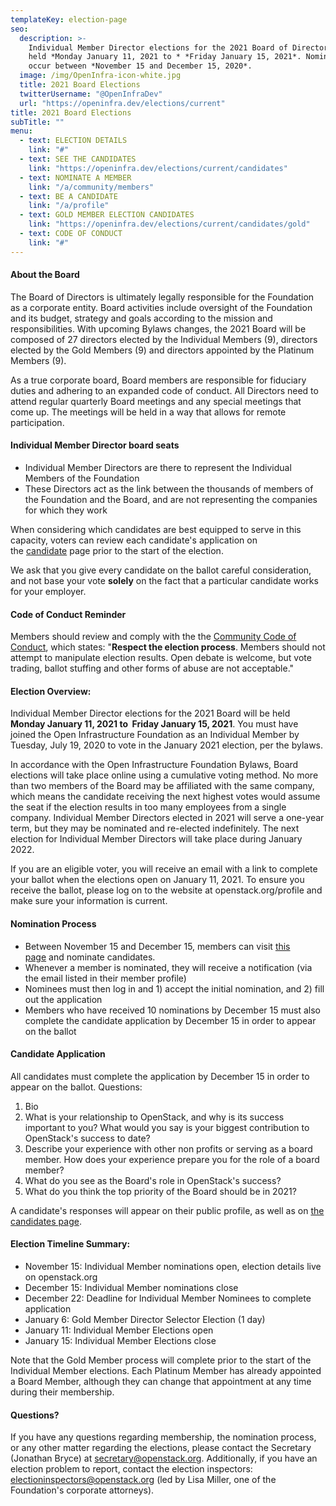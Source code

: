 ```yaml
---
templateKey: election-page
seo:
  description: >-
    Individual Member Director elections for the 2021 Board of Directors will be 
    held *Monday January 11, 2021 to * *Friday January 15, 2021*. Nominations 
    occur between *November 15 and December 15, 2020*.
  image: /img/OpenInfra-icon-white.jpg
  title: 2021 Board Elections
  twitterUsername: "@OpenInfraDev"
  url: "https://openinfra.dev/elections/current"
title: 2021 Board Elections
subTitle: ""
menu:
  - text: ELECTION DETAILS
    link: "#"
  - text: SEE THE CANDIDATES
    link: "https://openinfra.dev/elections/current/candidates"
  - text: NOMINATE A MEMBER
    link: "/a/community/members"
  - text: BE A CANDIDATE
    link: "/a/profile"
  - text: GOLD MEMBER ELECTION CANDIDATES
    link: "https://openinfra.dev/elections/current/candidates/gold"
  - text: CODE OF CONDUCT
    link: "#"
---
```


#### About the Board

The Board of Directors is ultimately legally responsible for the Foundation as a corporate entity. Board activities include oversight of the Foundation and its budget, strategy and goals according to the mission and responsibilities. With upcoming Bylaws changes, the 2021 Board will be composed of 27 directors elected by the Individual Members (9), directors elected by the Gold Members (9) and directors appointed by the Platinum Members (9).

As a true corporate board, Board members are responsible for fiduciary duties and adhering to an expanded code of conduct. All Directors need to attend regular quarterly Board meetings and any special meetings that come up. The meetings will be held in a way that allows for remote participation.

#### Individual Member Director board seats

*   Individual Member Directors are there to represent the Individual Members of the Foundation
*   These Directors act as the link between the thousands of members of the Foundation and the Board, and are not representing the companies for which they work

When considering which candidates are best equipped to serve in this capacity, voters can review each candidate's application on the [candidate](election/2021-individual-director-election/CandidateList) page prior to the start of the election.

We ask that you give every candidate on the ballot careful consideration, and not base your vote **solely** on the fact that a particular candidate works for your employer.

#### Code of Conduct Reminder

Members should review and comply with the the [Community Code of Conduct](legal/community-code-of-conduct/), which states: "**Respect the election process**. Members should not attempt to manipulate election results. Open debate is welcome, but vote trading, ballot stuffing and other forms of abuse are not acceptable."

#### Election Overview:

Individual Member Director elections for the 2021 Board will be held **Monday January 11, 2021 to  Friday January 15, 2021**. You must have joined the Open Infrastructure Foundation as an Individual Member by Tuesday, July 19, 2020 to vote in the January 2021 election, per the bylaws. 

In accordance with the Open Infrastructure Foundation Bylaws, Board elections will take place online using a cumulative voting method. No more than two members of the Board may be affiliated with the same company, which means the candidate receiving the next highest votes would assume the seat if the election results in too many employees from a single company. Individual Member Directors elected in 2021 will serve a one-year term, but they may be nominated and re-elected indefinitely. The next election for Individual Member Directors will take place during January 2022.

If you are an eligible voter, you will receive an email with a link to complete your ballot when the elections open on January 11, 2021. To ensure you receive the ballot, please log on to the website at openstack.org/profile and make sure your information is current.

#### Nomination Process

*   Between November 15 and December 15, members can visit [this page](/community/members/) and nominate candidates.
*   Whenever a member is nominated, they will receive a notification (via the email listed in their member profile)
*   Nominees must then log in and 1) accept the initial nomination, and 2) fill out the application
*   Members who have received 10 nominations by December 15 must also complete the candidate application by December 15 in order to appear on the ballot

#### Candidate Application

All candidates must complete the application by December 15 in order to appear on the ballot. Questions:

1.  Bio
2.  What is your relationship to OpenStack, and why is its success important to you? What would you say is your biggest contribution to OpenStack's success to date?
3.  Describe your experience with other non profits or serving as a board member. How does your experience prepare you for the role of a board member?
4.  What do you see as the Board's role in OpenStack's success?
5.  What do you think the top priority of the Board should be in 2021?

A candidate's responses will appear on their public profile, as well as on [the candidates page](election/2021-individual-director-election/CandidateList).

#### Election Timeline Summary:

*   November 15: Individual Member nominations open, election details live on openstack.org
*   December 15: Individual Member nominations close
*   December 22: Deadline for Individual Member Nominees to complete application
*   January 6: Gold Member Director Selector Election (1 day)
*   January 11: Individual Member Elections open
*   January 15: Individual Member Elections close

Note that the Gold Member process will complete prior to the start of the Individual Member elections. Each Platinum Member has already appointed a Board Member, although they can change that appointment at any time during their membership.

#### Questions?

If you have any questions regarding membership, the nomination process, or any other matter regarding the elections, please contact the Secretary (Jonathan Bryce) at secretary@openstack.org. Additionally, if you have an election problem to report, contact the election inspectors: [electioninspectors@openstack.org](mailto:electioninspectors@openstack.org) (led by Lisa Miller, one of the Foundation's corporate attorneys).